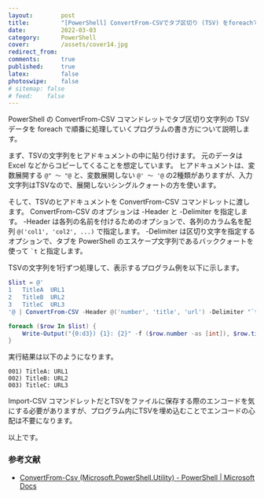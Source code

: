 ```yaml
---
layout:        post
title:         "[PowerShell] ConvertFrom-CSVでタブ区切り (TSV) をforeachで1行ずつ処理する"
date:          2022-03-03
category:      PowerShell
cover:         /assets/cover14.jpg
redirect_from:
comments:      true
published:     true
latex:         false
photoswipe:    false
# sitemap: false
# feed:    false
---
```


PowerShell の ConvertFrom-CSV コマンドレットでタブ区切り文字列の TSV データを foreach で順番に処理していくプログラムの書き方について説明します。

まず、TSVの文字列をヒアドキュメントの中に貼り付けます。
元のデータは Excel などからコピーしてくることを想定しています。
ヒアドキュメントは、変数展開する `@" 〜 "@` と、変数展開しない `@' 〜 '@` の2種類がありますが、入力文字列はTSVなので、展開しないシングルクォートの方を使います。

そして、TSVのヒアドキュメントを ConvertFrom-CSV コマンドレットに渡します。
ConvertFrom-CSV のオプションは -Header と -Delimiter を指定します。
-Header は各列の名前を付けるためのオプションで、各列のカラム名を配列 `@('col1', 'col2', ...)` で指定します。
-Delimiter は区切り文字を指定するオプションで、タブを PowerShell のエスケープ文字列であるバッククォートを使って <code>`t</code> と指定します。

TSVの文字列を1行ずつ処理して、表示するプログラム例を以下に示します。

```powershell
$list = @'
1	TitleA	URL1
2	TitleB	URL2
3	TitleC	URL3
'@ | ConvertFrom-CSV -Header @('number', 'title', 'url') -Delimiter "`t"

foreach ($row In $list) {
    Write-Output("{0:d3}) {1}: {2}" -f ($row.number -as [int]), $row.title, $row.url)
}
```

実行結果は以下のようになります。

```
001) TitleA: URL1
002) TitleB: URL2
003) TitleC: URL3
```

Import-CSV コマンドレットだとTSVをファイルに保存する際のエンコードを気にする必要がありますが、プログラム内にTSVを埋め込むことでエンコードの心配は不要になります。

以上です。

### 参考文献
- [ConvertFrom-Csv (Microsoft.PowerShell.Utility) - PowerShell \| Microsoft Docs](https://docs.microsoft.com/ja-jp/powershell/module/Microsoft.PowerShell.Utility/ConvertFrom-Csv?view=powershell-7.2)

